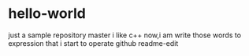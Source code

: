 # hello-world
just a sample repository
 master
i like c++ 
now,i am write those words to expression that i start to operate github 
readme-edit
